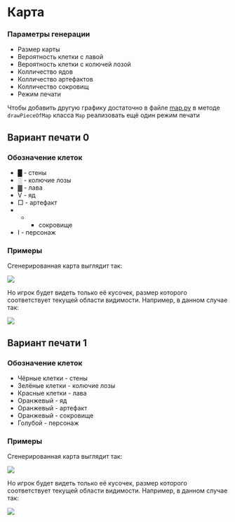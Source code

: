 # Карта

### Параметры генерации
* Размер карты
* Вероятность клетки с лавой
* Вероятность клетки с колючей лозой
* Колличество ядов
* Колличество артефактов
* Колличество сокровищ
* Режим печати

Чтобы добавить другую графику достаточно в файле [map.py](https://github.com/LadaNikitina/CLI/blob/hw7/map.py) в методе `drawPieceOfMap` класса `Map` реализовать ещё один режим печати

## Вариант печати 0

### Обозначение клеток
* █ - стены
* ░ - колючие лозы
* ▓ - лава
* V - яд
* □ - артефакт
* * - сокровище
* I - персонаж

### Примеры
Сгенерированная карта выглядит так:

![](https://github.com/LadaNikitina/CLI/blob/hw7/pictures/all_map0.png)

Но игрок будет видеть только её кусочек, размер которого соответствует текущей области видимости. Например, в данном случае так:

![](https://github.com/LadaNikitina/CLI/blob/hw7/pictures/piece_of_map0.png)


## Вариант печати 1

### Обозначение клеток
* Чёрные клетки - стены
* Зелёные клетки - колючие лозы
* Красные клетки - лава
* Оранжевый - яд
* Оранжевый - артефакт
* Оранжевый - сокровище
* Голубой - персонаж

### Примеры
Сгенерированная карта выглядит так:

![](https://github.com/LadaNikitina/CLI/blob/hw7/pictures/all_map1.png)

Но игрок будет видеть только её кусочек, размер которого соответствует текущей области видимости. Например, в данном случае так:

![](https://github.com/LadaNikitina/CLI/blob/hw7/pictures/piece_of_map1.png)
